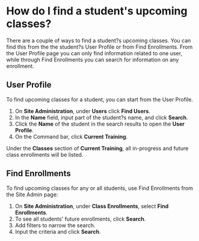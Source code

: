 # How do I find a student's upcoming classes?

There are a couple of ways to find a student?s upcoming classes. You can find this from the the student?s User Profile or from Find Enrollments. From the User Profile page you can only find information related to one user, while through Find Enrollments you can search for information on any enrollment.

## User Profile

To find upcoming classes for a student, you can start from the User Profile.  

1. On **Site Administration**, under **Users** click **Find Users**. 
1. In the **Name** field, input part of the student?s name, and click **Search**. 
1. Click the **Name** of the student in the search results to open the **User Profile**. 
1. On the Command bar, click **Current Training**.

Under the **Classes** section of **Current Training**, all in-progress and future class enrollments will be listed.

## Find Enrollments

To find upcoming classes for any or all students, use Find Enrollments from the Site Admin page: 
1. On **Site Administration**, under **Class Enrollments**, select **Find Enrollments**. 
1. To see all students' future enrollments, click **Search**.
1. Add filters to narrow the search.
1. Input the criteria and click **Search**. 